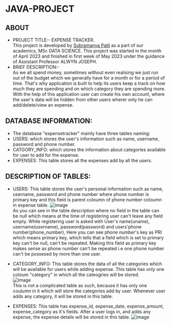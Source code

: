 # JAVA-PROJECT  
## ABOUT  
* PROJECT TITLE:- EXPENSE TRACKER.  
This project is developed by [Subramanya Patil](https://github.com/patilsubramanya) as a part of our academics, MSc DATA SCIENCE. This project was started in the month of April 2023 and finished in first week of May 2023 under the guidance of Assistant Professor ALWYN JOSEPH.  
* BRIEF DESCRIPTION:-   
As we all spend money, sometimes without even realising we just run out of the budget which we generally have for a month or for a period of time. That's why application is built to help its users keep a track on how much they are spending and on which category they are spending more. With the help of this application user can create his own account, where the user's data will be hidden from other users wherer only he can add/delete/view an expense.  
## DATABASE INFORMATION:  
* The database "expensetracker" mainly have three tables naming:  
* USERS: which stores the user's information such as name, username, password and phone number.  
* CATGORY_INFO: which stores the information about categories available for user to add for the expense.  
* EXPENSES: This table stores all the expenses add by all the users.  
## DESCRIPTION OF TABLES:  
* USERS: This table stores the user's personal information such as name, username, password and phone number where phone number is primary key and this field is parent coloumn of phone number coloumn in expense table. 
![image](https://github.com/patilsubramanya/JAVA-PROJECT/assets/118504626/98a43551-60b8-48d6-9a23-2e46edc63415)  
As you can see in the table description where no field in the table can be null which means at the time of registering user can't leave any field empty. While registering user is asked with User's name(uname), username(username), password(password) and users'phone number(phone_number), Here you can see phone number's key as PRI which means primary key, which tells that a field which is set to primary key can't be null, can't be repeated. Making this field as primary key makes sense as phone number can't be repeated i.e one phone number can't be possesed by more than one user.  

* CATEGORY_INFO: This table stores the data of all the categories which will be available for users while adding expense. This table has only one coloum "category" in which 
all the cateogries will be stored.  
![image](https://github.com/patilsubramanya/JAVA-PROJECT/assets/118504626/01f278a3-0c98-4324-9bbf-d8fd0e6e0e70)  
This is not a complicated table as such, because it has only one coulumn in it which will store the categories add by user. Whenever user adds any category, it will be stored in this table.

* EXPENSES: This table has expense_id, expense_date, expense_amount, expense_category as it's fields. After a user logs in, and adds any expense, the expense details will be
stored in this table.
![image](https://github.com/patilsubramanya/JAVA-PROJECT/assets/118504626/a76e6be6-6566-475e-a2a2-68a078cc9cdd)  
